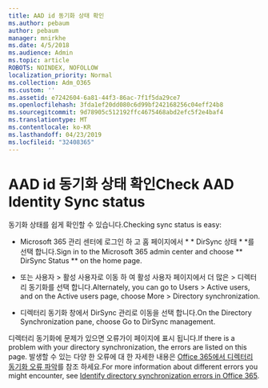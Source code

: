 ```yaml
---
title: AAD id 동기화 상태 확인
ms.author: pebaum
author: pebaum
manager: mnirkhe
ms.date: 4/5/2018
ms.audience: Admin
ms.topic: article
ROBOTS: NOINDEX, NOFOLLOW
localization_priority: Normal
ms.collection: Adm_O365
ms.custom: ''
ms.assetid: e7242604-6a81-44f3-86ac-7f1f5da29ce7
ms.openlocfilehash: 3fda1ef20dd080c6d99bf242168256c04eff24b8
ms.sourcegitcommit: 9d78905c512192ffc4675468abd2efc5f2e4baf4
ms.translationtype: MT
ms.contentlocale: ko-KR
ms.lasthandoff: 04/23/2019
ms.locfileid: "32408365"
---
```

# <a name="check-aad-identity-sync-status"></a><span data-ttu-id="b5797-102">AAD id 동기화 상태 확인</span><span class="sxs-lookup"><span data-stu-id="b5797-102">Check AAD Identity Sync status</span></span>

<span data-ttu-id="b5797-103">동기화 상태를 쉽게 확인할 수 있습니다.</span><span class="sxs-lookup"><span data-stu-id="b5797-103">Checking sync status is easy:</span></span> 
  
- <span data-ttu-id="b5797-104">Microsoft 365 관리 센터에 로그인 하 고 홈 페이지에서 \* \* DirSync 상태 \* \*를 선택 합니다.</span><span class="sxs-lookup"><span data-stu-id="b5797-104">Sign in to the Microsoft 365 admin center and choose \*\* DirSync Status \*\* on the home page.</span></span> 
    
- <span data-ttu-id="b5797-105">또는 사용자 \> 활성 사용자로 이동 하 여 활성 사용자 페이지에서 더 많은 \> 디렉터리 동기화를 선택 합니다.</span><span class="sxs-lookup"><span data-stu-id="b5797-105">Alternately, you can go to Users \> Active users, and on the Active users page, choose More \> Directory synchronization.</span></span>
    
- <span data-ttu-id="b5797-106">디렉터리 동기화 창에서 DirSync 관리로 이동을 선택 합니다.</span><span class="sxs-lookup"><span data-stu-id="b5797-106">On the Directory Synchronization pane, choose Go to DirSync management.</span></span> 
    
<span data-ttu-id="b5797-107">디렉터리 동기화에 문제가 있으면 오류가이 페이지에 표시 됩니다.</span><span class="sxs-lookup"><span data-stu-id="b5797-107">If there is a problem with your directory synchronization, the errors are listed on this page.</span></span> <span data-ttu-id="b5797-108">발생할 수 있는 다양 한 오류에 대 한 자세한 내용은 [Office 365에서 디렉터리 동기화 오류 파악](https://support.office.com/article/b4fc07a5-97ea-4ca6-9692-108acab74067)를 참조 하세요.</span><span class="sxs-lookup"><span data-stu-id="b5797-108">For more information about different errors you might encounter, see [Identify directory synchronization errors in Office 365](https://support.office.com/article/b4fc07a5-97ea-4ca6-9692-108acab74067).</span></span>
  

